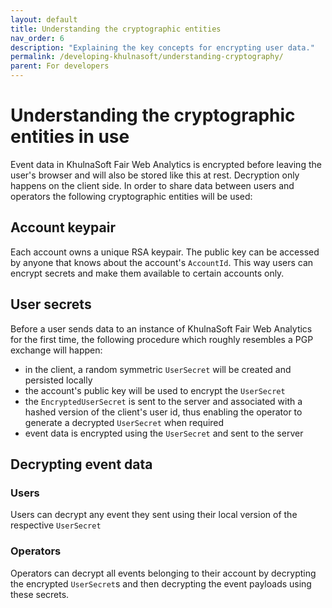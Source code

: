 ```yaml
---
layout: default
title: Understanding the cryptographic entities
nav_order: 6
description: "Explaining the key concepts for encrypting user data."
permalink: /developing-khulnasoft/understanding-cryptography/
parent: For developers
---
```


<!--
Copyright 2020 - KhulnaSoft Authors <admin@khulnasoft.com>
SPDX-License-Identifier: Apache-2.0
-->

# Understanding the cryptographic entities in use

Event data in KhulnaSoft Fair Web Analytics is encrypted before leaving the user's browser and will also be stored like this at rest. Decryption only happens on the client side. In order to share data between users and operators the following cryptographic entities will be used:

## Account keypair

Each account owns a unique RSA keypair. The public key can be accessed by anyone that knows about the account's `AccountId`. This way users can encrypt secrets and make them available to certain accounts only.

## User secrets

Before a user sends data to an instance of KhulnaSoft Fair Web Analytics for the first time, the following procedure which roughly resembles a PGP exchange will happen:

- in the client, a random symmetric `UserSecret` will be created and persisted locally
- the account's public key will be used to encrypt the `UserSecret`
- the `EncryptedUserSecret` is sent to the server and associated with a hashed version of the client's user id, thus enabling the operator to generate a decrypted `UserSecret` when required
- event data is encrypted using the `UserSecret` and sent to the server

## Decrypting event data

### Users

Users can decrypt any event they sent using their local version of the respective `UserSecret`

### Operators

Operators can decrypt all events belonging to their account by decrypting the encrypted `UserSecret`s and then decrypting the event payloads using these secrets.

